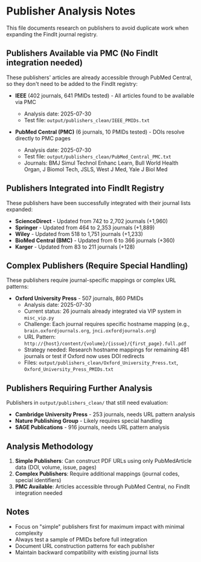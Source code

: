 # Publisher Analysis Notes

This file documents research on publishers to avoid duplicate work when expanding the FindIt journal registry.

## Publishers Available via PMC (No FindIt integration needed)

These publishers' articles are already accessible through PubMed Central, so they don't need to be added to the FindIt registry:

- **IEEE** (402 journals, 641 PMIDs tested) - All articles found to be available via PMC
  - Analysis date: 2025-07-30
  - Test file: `output/publishers_clean/IEEE_PMIDs.txt`

- **PubMed Central (PMC)** (6 journals, 10 PMIDs tested) - DOIs resolve directly to PMC pages
  - Analysis date: 2025-07-30
  - Test file: `output/publishers_clean/PubMed_Central_PMC.txt`
  - Journals: BMJ Simul Technol Enhanc Learn, Bull World Health Organ, J Biomol Tech, JSLS, West J Med, Yale J Biol Med

## Publishers Integrated into FindIt Registry

These publishers have been successfully integrated with their journal lists expanded:

- **ScienceDirect** - Updated from 742 to 2,702 journals (+1,960)
- **Springer** - Updated from 464 to 2,353 journals (+1,889)  
- **Wiley** - Updated from 518 to 1,751 journals (+1,233)
- **BioMed Central (BMC)** - Updated from 6 to 366 journals (+360)
- **Karger** - Updated from 83 to 211 journals (+128)

## Complex Publishers (Require Special Handling)

These publishers require journal-specific mappings or complex URL patterns:

- **Oxford University Press** - 507 journals, 860 PMIDs
  - Analysis date: 2025-07-30
  - Current status: 26 journals already integrated via VIP system in `misc_vip.py`
  - Challenge: Each journal requires specific hostname mapping (e.g., `brain.oxfordjournals.org`, `jnci.oxfordjournals.org`)
  - URL Pattern: `http://{host}/content/{volume}/{issue}/{first_page}.full.pdf`
  - Strategy needed: Research hostname mappings for remaining 481 journals or test if Oxford now uses DOI redirects
  - Files: `output/publishers_clean/Oxford_University_Press.txt`, `Oxford_University_Press_PMIDs.txt`

## Publishers Requiring Further Analysis

Publishers in `output/publishers_clean/` that still need evaluation:

- **Cambridge University Press** - 253 journals, needs URL pattern analysis
- **Nature Publishing Group** - Likely requires special handling
- **SAGE Publications** - 916 journals, needs URL pattern analysis

## Analysis Methodology

1. **Simple Publishers**: Can construct PDF URLs using only PubMedArticle data (DOI, volume, issue, pages)
2. **Complex Publishers**: Require additional mappings (journal codes, special identifiers)
3. **PMC Available**: Articles accessible through PubMed Central, no FindIt integration needed

## Notes

- Focus on "simple" publishers first for maximum impact with minimal complexity
- Always test a sample of PMIDs before full integration
- Document URL construction patterns for each publisher
- Maintain backward compatibility with existing journal lists